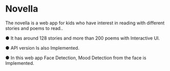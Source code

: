 # Novella

The novella is a web app for kids who have
interest in reading with different stories and
poems to read..


● It has around 128 stories and more than 200
poems with Interactive UI.


● API version Is also Implemented.


● In this web app Face Detection, Mood
Detection from the face is Implemented.
